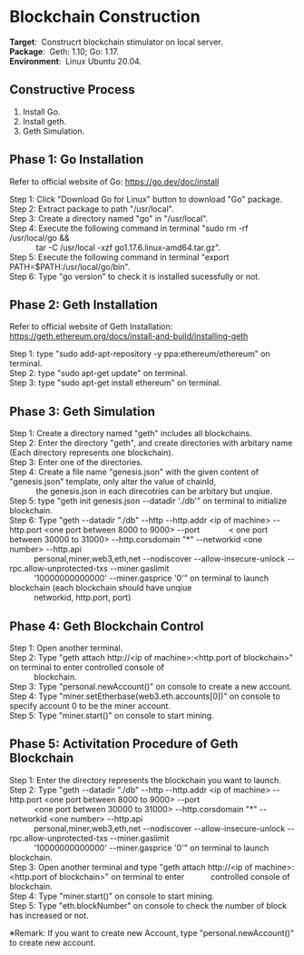 # **Blockchain Construction**
**Target**:&nbsp; Construcrt blockchain stimulator on local server.  
**Package**:&nbsp; Geth: 1.10; Go: 1.17.  
**Environment**:&nbsp; Linux Ubuntu 20.04.
## **Constructive Process**
1. Install Go.  
2. Install geth.
3. Geth Simulation.
## **Phase 1: Go Installation**
Refer to official website of Go: https://go.dev/doc/install  
  
Step 1: Click "Download Go for Linux" button to download "Go" package.      
Step 2: Extract package to path "/usr/local".    
Step 3: Create a directory named "go" in "/usr/local".    
Step 4: Execute the following command in terminal "sudo rm -rf /usr/local/go &&  
&emsp; &emsp; &ensp; tar -C /usr/local -xzf go1.17.6.linux-amd64.tar.gz".  
Step 5: Execute the following command in terminal "export PATH=$PATH:/usr/local/go/bin".    
Step 6: Type "go version" to check it is installed sucessfully or not.     

## **Phase 2: Geth Installation**
Refer to official website of Geth Installation: https://geth.ethereum.org/docs/install-and-build/installing-geth 
  
Step 1: type "sudo add-apt-repository -y ppa:ethereum/ethereum" on terminal.  
Step 2: type "sudo apt-get update" on terminal.  
Step 3: type "sudo apt-get install ethereum" on terminal.

## **Phase 3: Geth Simulation**
Step 1: Create a directory named "geth" includes all blockchains.  
Step 2: Enter the directory "geth", and create directories with arbitary name (Each directory represents one blockchain).  
Step 3: Enter one of the directories.  
Step 4: Create a file name "genesis.json" with the given content of "genesis.json" template, only alter the value of chainId,    
&emsp; &emsp; &ensp; the genesis.json in each  direcotries can be arbitary but unqiue.  
Step 5: type "geth init genesis.json --datadir './db'" on terminal to initialize blockchain.  
Step 6: Type "geth --datadir "./db" --http --http.addr &lt;ip of machine&gt; --http.port &lt;one port between 8000 to 9000&gt; --port &emsp; &emsp; &ensp; &lt; one port between 30000 to 31000&gt; --http.corsdomain "*" --networkid &lt;one number&gt; --http.api  
&emsp; &emsp; &ensp;personal,miner,web3,eth,net --nodiscover --allow-insecure-unlock --rpc.allow-unprotected-txs --miner.gaslimit  
&emsp; &emsp; &ensp;'10000000000000' --miner.gasprice '0'" on terminal to launch blockchain (each blockchain should have unqiue  
&emsp; &emsp; &ensp;networkid, http.port, port)

## **Phase 4: Geth Blockchain Control**
Step 1: Open another terminal.  
Step 2: Type "geth attach http://&lt;ip of machine&gt;:&lt;http.port of blockchain&gt;" on terminal to enter controlled console of  
&emsp; &emsp; &ensp;blockchain.  
Step 3: Type "personal.newAccount()" on console to create a new account.  
Step 4: Type "miner.setEtherbase(web3.eth.accounts[0])" on console to specify account 0 to be the miner account.  
Step 5: Type "miner.start()" on console to start mining.

## **Phase 5: Activitation Procedure of Geth Blockchain** ##  
Step 1: Enter the directory represents the blockchain you want to launch.  
Step 2: Type "geth --datadir "./db" --http --http.addr &lt;ip of machine&gt; --http.port &lt;one port between 8000 to 9000&gt; --port  
&emsp; &emsp; &ensp;&lt;one port between 30000 to 31000&gt; --http.corsdomain "*" --networkid &lt;one number&gt; --http.api  
&emsp; &emsp; &ensp;personal,miner,web3,eth,net --nodiscover --allow-insecure-unlock --rpc.allow-unprotected-txs --miner.gaslimit  
&emsp; &emsp; &ensp;'10000000000000' --miner.gasprice '0'" on terminal to launch blockchain.  
Step 3: Open another terminal and type "geth attach http://&lt;ip of machine&gt;:&lt;http.port of blockchain&gt;" on terminal to enter   &emsp; &emsp; &ensp;controlled console of blockchain.    
Step 4: Type "miner.start()" on console to start mining.  
Step 5: Type "eth.blockNumber" on console to check the number of block has increased or not.
  
※Remark: If you want to create new Account, type "personal.newAccount()" to create new account.  
   

